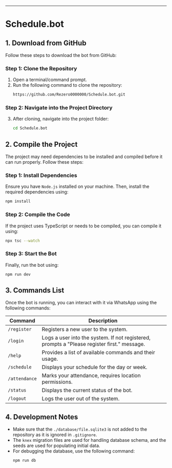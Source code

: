 ---

# Schedule.bot

## 1. **Download from GitHub**
Follow these steps to download the bot from GitHub:

### Step 1: Clone the Repository
1. Open a terminal/command prompt.
2. Run the following command to clone the repository:
   ```bash
   https://github.com/Rezero0000000/Schedule.bot.git
   ```


### Step 2: Navigate into the Project Directory
3. After cloning, navigate into the project folder:
   ```bash
   cd Schedule.bot
   ```

## 2. **Compile the Project**
The project may need dependencies to be installed and compiled before it can run properly. Follow these steps:

### Step 1: Install Dependencies
Ensure you have `Node.js` installed on your machine. Then, install the required dependencies using:
```bash
npm install
```

### Step 2: Compile the Code
If the project uses TypeScript or needs to be compiled, you can compile it using:
```bash
npx tsc --watch
```

### Step 3: Start the Bot
Finally, run the bot using:
```bash
npm run dev
```

## 3. **Commands List**

Once the bot is running, you can interact with it via WhatsApp using the following commands:

| Command               | Description                                             |
|-----------------------|---------------------------------------------------------|
| `/register`              | Registers a new user to the system.                     |
| `/login`               | Logs a user into the system. If not registered, prompts a "Please register first." message. |
| `/help`                | Provides a list of available commands and their usage.   |
| `/schedule`              | Displays your schedule for the day or week.             |
| `/attendance`               | Marks your attendance, requires location permissions.   |
| `/status`              | Displays the current status of the bot.                 |
| `/logout`              | Logs the user out of the system.                        |

## 4. **Development Notes**
- Make sure that the `./database/file.sqlite3` is not added to the repository as it is ignored in `.gitignore`.
- The `knex` migration files are used for handling database schema, and the seeds are used for populating initial data.
- For debugging the database, use the following command:
  ```bash
  npm run db
  ```